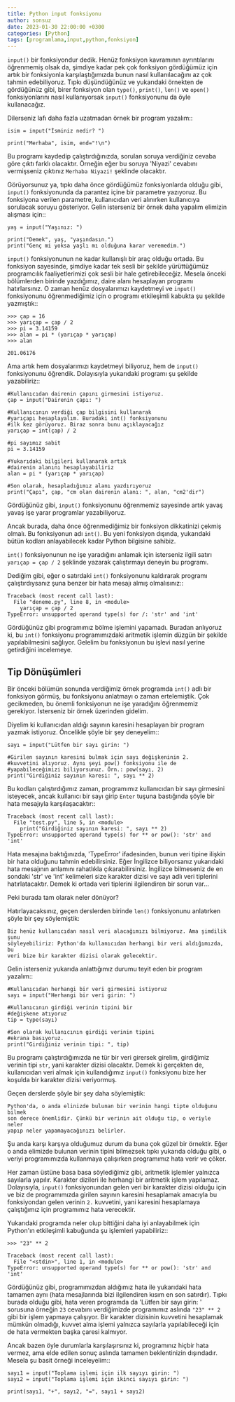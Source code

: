 ```yaml
---
title: Python input fonksiyonu
author: sonsuz
date: 2023-01-30 22:00:00 +0300
categories: [Python]
tags: [programlama,input,python,fonksiyon]
---
```


``input()`` bir fonksiyondur dedik. Henüz fonksiyon kavramının ayrıntılarını
öğrenmemiş olsak da, şimdiye kadar pek çok fonksiyon gördüğümüz için artık bir
fonksiyonla karşılaştığımızda bunun nasıl kullanılacağını az çok tahmin
edebiliyoruz. Tıpkı düşündüğünüz ve yukarıdaki örnekten de gördüğünüz gibi,
birer fonksiyon olan ``type()``, ``print()``, ``len()`` ve ``open()``
fonksiyonlarını nasıl kullanıyorsak ``input()`` fonksiyonunu da öyle
kullanacağız.

Dilerseniz lafı daha fazla uzatmadan örnek bir program yazalım::

    isim = input("İsminiz nedir? ")

    print("Merhaba", isim, end="!\n")

Bu programı kaydedip çalıştırdığınızda, sorulan soruya verdiğiniz cevaba göre
çıktı farklı olacaktır. Örneğin eğer bu soruya 'Niyazi' cevabını vermişseniz
çıktınız `Merhaba Niyazi!` şeklinde olacaktır.

Görüyorsunuz ya, tıpkı daha önce gördüğümüz fonksiyonlarda olduğu gibi,
``input()`` fonksiyonunda da parantez içine bir parametre yazıyoruz. Bu
fonksiyona verilen parametre, kullanıcıdan veri alınırken kullanıcıya sorulacak
soruyu gösteriyor. Gelin isterseniz bir örnek daha yapalım elimizin alışması
için::

    yaş = input("Yaşınız: ")

    print("Demek", yaş, "yaşındasın.")
    print("Genç mi yoksa yaşlı mı olduğuna karar veremedim.")

``input()`` fonksiyonunun ne kadar kullanışlı bir araç olduğu ortada. Bu
fonksiyon sayesinde, şimdiye kadar tek sesli bir şekilde yürüttüğümüz
programcılık faaliyetlerimizi çok sesli bir hale getirebileceğiz. Mesela önceki
bölümlerden birinde yazdığımız, daire alanı hesaplayan programı hatırlarsınız. O
zaman henüz dosyalarımızı kaydetmeyi ve ``input()`` fonksiyonunu öğrenmediğimiz
için o programı etkileşimli kabukta şu şekilde yazmıştık::

    >>> çap = 16
    >>> yarıçap = çap / 2
    >>> pi = 3.14159
    >>> alan = pi * (yarıçap * yarıçap)
    >>> alan

    201.06176

Ama artık hem dosyalarımızı kaydetmeyi biliyoruz, hem de ``input()``
fonksiyonunu öğrendik. Dolayısıyla yukarıdaki programı şu şekilde yazabiliriz::

    #Kullanıcıdan dairenin çapını girmesini istiyoruz.
    çap = input("Dairenin çapı: ")

    #Kullanıcının verdiği çap bilgisini kullanarak
    #yarıçapı hesaplayalım. Buradaki int() fonksiyonunu
    #ilk kez görüyoruz. Biraz sonra bunu açıklayacağız
    yarıçap = int(çap) / 2

    #pi sayımız sabit
    pi = 3.14159

    #Yukarıdaki bilgileri kullanarak artık
    #dairenin alanını hesaplayabiliriz
    alan = pi * (yarıçap * yarıçap)

    #Son olarak, hesapladığımız alanı yazdırıyoruz
    print("Çapı", çap, "cm olan dairenin alanı: ", alan, "cm2'dir")

Gördüğünüz gibi, ``input()`` fonksiyonunu öğrenmemiz sayesinde artık yavaş yavaş
işe yarar programlar yazabiliyoruz.

Ancak burada, daha önce öğrenmediğimiz bir fonksiyon dikkatinizi çekmiş olmalı.
Bu fonksiyonun adı ``int()``. Bu yeni fonksiyon dışında, yukarıdaki bütün
kodları anlayabilecek kadar Python bilgisine sahibiz.

``int()`` fonksiyonunun ne işe yaradığını anlamak için isterseniz ilgili satırı
``yarıçap = çap / 2`` şeklinde yazarak çalıştırmayı deneyin bu programı.

Dediğim gibi, eğer o satırdaki ``int()`` fonksiyonunu kaldırarak programı
çalıştırdıysanız şuna benzer bir hata mesajı almış olmalısınız::

    Traceback (most recent call last):
      File "deneme.py", line 8, in <module>
        yarıçap = çap / 2
    TypeError: unsupported operand type(s) for /: 'str' and 'int'

Gördüğünüz gibi programımız bölme işlemini yapamadı. Buradan anlıyoruz ki, bu
``int()`` fonksiyonu programımızdaki aritmetik işlemin düzgün bir şekilde
yapılabilmesini sağlıyor. Gelelim bu fonksiyonun bu işlevi nasıl yerine
getirdiğini incelemeye.

## Tip Dönüşümleri


Bir önceki bölümün sonunda verdiğimiz örnek programda ``int()`` adlı bir
fonksiyon görmüş, bu fonksiyonu anlatmayı o zaman ertelemiştik. Çok gecikmeden,
bu önemli fonksiyonun ne işe yaradığını öğrenmemiz gerekiyor. İsterseniz bir
örnek üzerinden gidelim.

Diyelim ki kullanıcıdan aldığı sayının karesini hesaplayan bir program yazmak
istiyoruz. Öncelikle şöyle bir şey deneyelim::

    sayı = input("Lütfen bir sayı girin: ")

    #Girilen sayının karesini bulmak için sayı değişkeninin 2.
    #kuvvetini alıyoruz. Aynı şeyi pow() fonksiyonu ile de
    #yapabileceğimizi biliyorsunuz. Örn.: pow(sayı, 2)
    print("Girdiğiniz sayının karesi: ", sayı ** 2)

Bu kodları çalıştırdığımız zaman, programımız kullanıcıdan bir sayı girmesini
isteyecek, ancak kullanıcı bir sayı girip `Enter` tuşuna bastığında şöyle bir
hata mesajıyla karşılaşacaktır::

    Traceback (most recent call last):
      File "test.py", line 5, in <module>
        print("Girdiğiniz sayının karesi: ", sayı ** 2)
    TypeError: unsupported operand type(s) for ** or pow(): 'str' and 'int'

Hata mesajına baktığınızda, 'TypeError' ifadesinden, bunun veri tipine ilişkin
bir hata olduğunu tahmin edebilirsiniz. Eğer İngilizce biliyorsanız yukarıdaki
hata mesajının anlamını rahatlıkla çıkarabilirsiniz. İngilizce bilmeseniz de en
sondaki 'str' ve 'int' kelimeleri size karakter dizisi ve sayı adlı veri
tiplerini hatırlatacaktır. Demek ki ortada veri tiplerini ilgilendiren bir sorun
var...

Peki burada tam olarak neler dönüyor?

Hatırlayacaksınız, geçen derslerden birinde ``len()`` fonksiyonunu anlatırken
şöyle bir şey söylemiştik:

    Biz henüz kullanıcıdan nasıl veri alacağımızı bilmiyoruz. Ama şimdilik şunu
    söyleyebiliriz: Python'da kullanıcıdan herhangi bir veri aldığımızda, bu
    veri bize bir karakter dizisi olarak gelecektir.

Gelin isterseniz yukarıda anlattığımız durumu teyit eden bir program yazalım::

    #Kullanıcıdan herhangi bir veri girmesini istiyoruz
    sayı = input("Herhangi bir veri girin: ")

    #Kullanıcının girdiği verinin tipini bir
    #değişkene atıyoruz
    tip = type(sayı)

    #Son olarak kullanıcının girdiği verinin tipini
    #ekrana basıyoruz.
    print("Girdiğiniz verinin tipi: ", tip)

Bu programı çalıştırdığımızda ne tür bir veri girersek girelim, girdiğimiz
verinin tipi `str`, yani karakter dizisi olacaktır. Demek ki gerçekten de,
kullanıcıdan veri almak için kullandığımız ``input()`` fonksiyonu bize her
koşulda bir karakter dizisi veriyormuş.

Geçen derslerde şöyle bir şey daha söylemiştik:

    Python'da, o anda elinizde bulunan bir verinin hangi tipte olduğunu bilmek
    son derece önemlidir. Çünkü bir verinin ait olduğu tip, o veriyle neler
    yapıp neler yapamayacağınızı belirler.

Şu anda karşı karşıya olduğumuz durum da buna çok güzel bir örnektir. Eğer o
anda elimizde bulunan verinin tipini bilmezsek tıpkı yukarıda olduğu gibi, o
veriyi programımızda kullanmaya çalışırken programımız hata verir ve çöker.

Her zaman üstüne basa basa söylediğimiz gibi, aritmetik işlemler yalnızca
sayılarla yapılır. Karakter dizileri ile herhangi bir aritmetik işlem yapılamaz.
Dolayısıyla, ``input()`` fonksiyonundan gelen veri bir karakter dizisi olduğu
için ve biz de programımızda girilen sayının karesini hesaplamak amacıyla bu
fonksiyondan gelen verinin `2.` kuvvetini, yani karesini hesaplamaya
çalıştığımız için programımız hata verecektir.

Yukarıdaki programda neler olup bittiğini daha iyi anlayabilmek için Python'ın
etkileşimli kabuğunda şu işlemleri yapabiliriz::

    >>> "23" ** 2

    Traceback (most recent call last):
      File "<stdin>", line 1, in <module>
    TypeError: unsupported operand type(s) for ** or pow(): 'str' and 'int'

Gördüğünüz gibi, programımızdan aldığımız hata ile yukarıdaki hata tamamen aynı
(hata mesajlarında bizi ilgilendiren kısım en son satırdır). Tıpkı burada olduğu
gibi, hata veren programda da 'Lütfen bir sayı girin: ' sorusuna örneğin `23`
cevabını verdiğimizde programımız aslında ``"23" ** 2`` gibi bir işlem yapmaya
çalışıyor. Bir karakter dizisinin kuvvetini hesaplamak mümkün olmadığı, kuvvet
alma işlemi yalnızca sayılarla yapılabileceği için de hata vermekten başka
çaresi kalmıyor.

Ancak bazen öyle durumlarla karşılaşırsınız ki, programınız hiçbir hata vermez,
ama elde edilen sonuç aslında tamamen beklentinizin dışındadır. Mesela şu basit
örneği inceleyelim::

    sayı1 = input("Toplama işlemi için ilk sayıyı girin: ")
    sayı2 = input("Toplama işlemi için ikinci sayıyı girin: ")

    print(sayı1, "+", sayı2, "=", sayı1 + sayı2)
